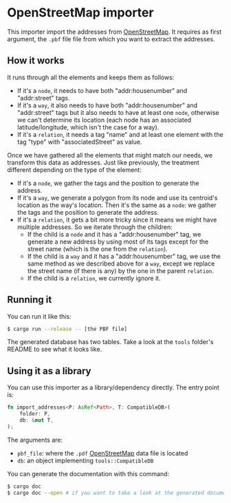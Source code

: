 # OpenStreetMap importer

This importer import the addresses from [OpenStreetMap]. It requires as first argument, the `.pbf`
file file from which you want to extract the addresses.

## How it works

It runs through all the elements and keeps them as follows:

 * If it's a `node`, it needs to have both "addr:housenumber" and "addr:street" tags.
 * If it's a `way`, it also needs to have both "addr:housenumber" and "addr:street" tags but it also needs to have at least one `node`, otherwise we can't determine its location (each node has an associated latitude/longitude, which isn't the case for a way).
 * If it's a `relation`, it needs a tag "name" and at least one element with the tag "type" with "associatedStreet" as value.

Once we have gathered all the elements that might match our needs, we transform this data as addresses. Just like previously, the treatment different depending on the type of the element:

 * If it's a `node`, we gather the tags and the position to generate the address.
 * If it's a `way`, we generate a polygon from its node and use its centroid's location as the way's location. Then it's the same as a `node`: we gather the tags and the position to generate the address.
 * If it's a `relation`, it gets a bit more tricky since it means we might have multiple addresses. So we iterate through the children:
   * If the child is a `node` and it has a "addr:housenumber" tag, we generate a new address by using most of its tags except for the street name (which is the one from the `relation`).
   * If the child is a `way` and it has a "addr:housenumber" tag, we use the same method as we described above for a `way`, except we replace the street name (if there is any) by the one in the parent `relation`.
   * If the child is a `relation`, we currently ignore it.

## Running it

You can run it like this:

```bash
$ cargo run --release -- [the PBF file]
```

The generated database has two tables. Take a look at the `tools` folder's README to see what it looks like.

## Using it as a library

You can use this importer as a library/dependency directly. The entry point is:

```rust
fn import_addresses<P: AsRef<Path>, T: CompatibleDB>(
    folder: P,
    db: &mut T,
);
```

The arguments are:

 * `pbf_file`: where the `.pdf` [OpenStreetMap] data file is located
 * `db`: an object implementing `tools::CompatibleDB`

You can generate the documentation with this command:

```bash
$ cargo doc
$ cargo doc --open # if you want to take a look at the generated documentation
```

[OpenStreetMap]: https://openstreetmap.org
